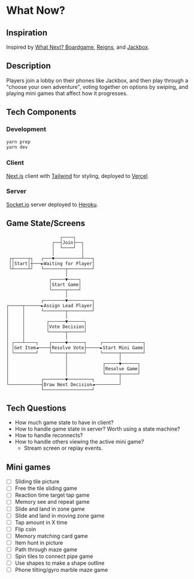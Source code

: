 # What Now?

## Inspiration

Inspired by [What Next? Boardgame](https://boardgamegeek.com/boardgame/342443/what-next), [Reigns](https://store.steampowered.com/app/474750/Reigns/), and [Jackbox](https://www.jackboxgames.com/).

## Description

Players join a lobby on their phones like Jackbox, and then play through a "choose your own adventure", voting together on options by swiping, and playing mini games that affect how it progresses.

## Tech Components

### Development

```sh
yarn prep
yarn dev
```

### Client

[Next.js](https://nextjs.org/) client with [Tailwind](https://tailwindcss.com/) for styling, deployed to [Vercel](https://vercel.com/).

### Server

[Socket.io](https://socket.io/) server deployed to [Heroku](https://www.heroku.com/).

## Game State/Screens

```
                    ┌────┐
                 ┌──┤Join├──┐
                 │  └────┘  │
                 │          │
 ┌┬─────┬┐   ┌───▼──────────┴───┐
 ││Start│┼───►Waiting for Player│
 └┴─────┴┘   └────────┬─────────┘
                      │
                ┌─────▼────┐
                │Start Game│
                └─────┬────┘
                      │
             ┌────────▼─────────┐
┌─────┬──────►Assign Lead Player│
│     │      └────────┬─────────┘
│     │               │
│     │        ┌──────▼──────┐
│     │        │Vote Decision│
│     │        └──────┬──────┘
│     │               │
│ ┌───┴────┐    ┌─────▼──────┐     ┌───────────────┐
│ │Get Item◄────┤Resolve Vote├─────►Start Mini Game│
│ └────────┘    └─────┬──────┘     └──────┬────────┘
│                     │                   │
│                     │             ┌─────▼──────┐
│                     │             │Resolve Game│
│                     │             └─────┬──────┘
│            ┌────────▼─────────┐         │
└────────────┤Draw Next Decision◄─────────┘
             └──────────────────┘
```

## Tech Questions

- How much game state to have in client?
- How to handle game state in server? Worth using a state machine?
- How to handle reconnects?
- How to handle others viewing the active mini game?
  - Stream screen or replay events.

## Mini games

- [ ] Sliding tile picture
- [ ] Free the tile sliding game
- [ ] Reaction time target tap game
- [ ] Memory see and repeat game
- [ ] Slide and land in zone game
- [ ] Slide and land in moving zone game
- [ ] Tap amount in X time
- [ ] Flip coin
- [ ] Memory matching card game
- [ ] Item hunt in picture
- [ ] Path through maze game
- [ ] Spin tiles to connect pipe game
- [ ] Use shapes to make a shape outline
- [ ] Phone tilting/gyro marble maze game

